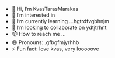 - 👋 Hi, I’m KvasTarasMarakas
- 👀 I’m interested in
- 🌱 I’m currently learning ...hgtrdfvgbhnjm
- 💞️ I’m looking to collaborate on ydtjtrhnt
- 📫 How to reach me ...
- 😄 Pronouns: .gfbgfmjyrhhb
- ⚡ Fun fact: love kvas, very looooove
<!---
KvasTarasMarakas/KvasTarasMarakas is a ✨ special ✨ repository because its `README.md` (this file) appears on your GitHub profile.
You can click the Preview link to take a look at your changes.
---
